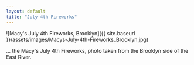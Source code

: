 ```yaml
---
layout: default
title: "July 4th Fireworks"
---
```


![Macy's July 4th Fireworks, Brooklyn]({{ site.baseurl }}/assets/images/Macys-July-4th-Fireworks_Brooklyn.jpg)

... the Macy's July 4th Fireworks, photo taken from the Brooklyn side of the East River.